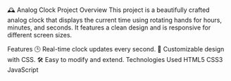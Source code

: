 🕰️ Analog Clock Project
Overview
This project is a beautifully crafted analog clock that displays the current time using rotating hands for hours, minutes, and seconds. It features a clean design and is responsive for different screen sizes.

Features
🕒 Real-time clock updates every second.
🎨 Customizable design with CSS.
🛠️ Easy to modify and extend.
Technologies Used
HTML5
CSS3
JavaScript
